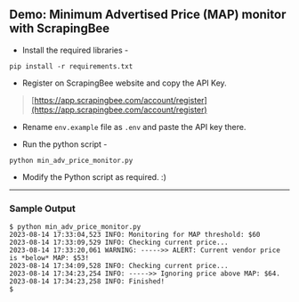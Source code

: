## Demo: Minimum Advertised Price (MAP) monitor with ScrapingBee

- Install the required libraries -
```
pip install -r requirements.txt
```

- Register on ScrapingBee website and copy the API Key.
> [https://app.scrapingbee.com/account/register](https://app.scrapingbee.com/account/register)

- Rename `env.example` file as `.env` and paste the API key there.

- Run the python script -
```
python min_adv_price_monitor.py
```
- Modify the Python script as required. :)

---

### Sample Output

```
$ python min_adv_price_monitor.py
2023-08-14 17:33:04,523 INFO: Monitoring for MAP threshold: $60
2023-08-14 17:33:09,529 INFO: Checking current price...
2023-08-14 17:33:20,061 WARNING: ----->> ALERT: Current vendor price is *below* MAP: $53!
2023-08-14 17:34:09,528 INFO: Checking current price...
2023-08-14 17:34:23,254 INFO: ----->> Ignoring price above MAP: $64.
2023-08-14 17:34:23,258 INFO: Finished!
$ 
```

